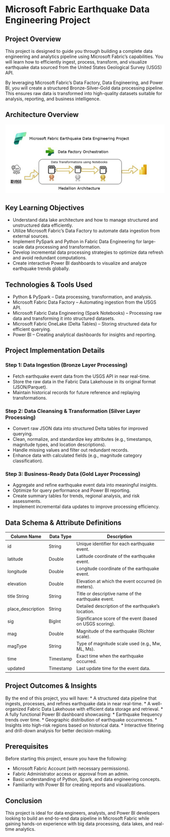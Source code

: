 # Microsoft Fabric Earthquake Data Engineering Project

## Project Overview
This project is designed to guide you through building a complete data engineering and analytics pipeline using Microsoft Fabric’s capabilities. You will learn how to efficiently ingest, process, transform, and visualize earthquake data sourced from the United States Geological Survey (USGS) API.

By leveraging Microsoft Fabric’s Data Factory, Data Engineering, and Power BI, you will create a structured Bronze-Silver-Gold data processing pipeline. This ensures raw data is transformed into high-quality datasets suitable for analysis, reporting, and business intelligence.

## Architecture Overview 

![Project Architecture](Earthquake_Fabric.jpg)

## Key Learning Objectives

  * Understand data lake architecture and how to manage structured and unstructured data efficiently.
  * Utilize Microsoft Fabric’s Data Factory to automate data ingestion from external sources.
  * Implement PySpark and Python in Fabric Data Engineering for large-scale data processing and transformation.
  * Develop incremental data processing strategies to optimize data refresh and avoid redundant computations.
  * Create interactive Power BI dashboards to visualize and analyze earthquake trends globally.

## Technologies & Tools Used

  * Python & PySpark – Data processing, transformation, and analysis.
  * Microsoft Fabric Data Factory – Automating ingestion from the USGS API.
  * Microsoft Fabric Data Engineering (Spark Notebooks) – Processing raw data and transforming it into structured datasets.
  * Microsoft Fabric OneLake (Delta Tables) – Storing structured data for efficient querying.
  * Power BI – Creating analytical dashboards for insights and reporting.

## Project Implementation Details 

### Step 1: Data Ingestion (Bronze Layer Processing)

  * Fetch earthquake event data from the USGS API in near real-time.
  * Store the raw data in the Fabric Data Lakehouse in its original format (JSON/Parquet).
  * Maintain historical records for future reference and replaying transformations.

### Step 2: Data Cleansing & Transformation (Silver Layer Processing)

  * Convert raw JSON data into structured Delta tables for improved querying.
  * Clean, normalize, and standardize key attributes (e.g., timestamps, magnitude types, and location descriptions).
  * Handle missing values and filter out redundant records.
  * Enhance data with calculated fields (e.g., magnitude category classification).

### Step 3: Business-Ready Data (Gold Layer Processing) 

  * Aggregate and refine earthquake event data into meaningful insights.
  * Optimize for query performance and Power BI reporting.
  * Create summary tables for trends, regional analysis, and risk assessments.
  * Implement incremental data updates to improve processing efficiency.

## Data Schema & Attribute Definitions

| Column Name       | Data Type | Description                                              |
| ----------------- | --------- | -------------------------------------------------------- |
| id                | String    | Unique identifier for each earthquake event.             |
| latitude          | Double    | Latitude coordinate of the earthquake event.             |
| longitude         | Double    | Longitude coordinate of the earthquake event.            |
| elevation         | Double    | Elevation at which the event occurred (in meters).       |
| title	String      | String    | Title or descriptive name of the earthquake event.       |
| place_description | String    | Detailed description of the earthquake’s location.       |
| sig               | BigInt    | Significance score of the event (based on USGS scoring). |
| mag               | Double    | Magnitude of the earthquake (Richter scale).             |
| magType           | String    | Type of magnitude scale used (e.g., Mw, ML, Ms).         |
| time              | Timestamp | Exact time when the earthquake occurred.                 |
| updated           | Timestamp | Last update time for the event data.                     |

## Project Outcomes & Insights
  By the end of this project, you will have:
    * A structured data pipeline that ingests, processes, and refines earthquake data in near real-time.
    * A well-organized Fabric Data Lakehouse with efficient data storage and retrieval.
    * A fully functional Power BI dashboard showcasing:
      * Earthquake frequency trends over time.
      * Geographic distribution of earthquake occurrences.
      * Insights into high-risk regions based on historical data.
      * Interactive filtering and drill-down analysis for better decision-making.

## Prerequisites

Before starting this project, ensure you have the following:
  * Microsoft Fabric Account (with necessary permissions).
  * Fabric Administrator access or approval from an admin.
  * Basic understanding of Python, Spark, and data engineering concepts.
  * Familiarity with Power BI for creating reports and visualizations.
		
## Conclusion

This project is ideal for data engineers, analysts, and Power BI developers looking to build an end-to-end data pipeline in Microsoft Fabric while gaining hands-on experience with big data processing, data lakes, and real-time analytics.

		
		
	  
		
		
		
		
		
		



